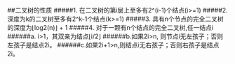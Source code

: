 ##二叉树的性质
#####1. 在二叉树的第i层上至多有2^(i-1)个结点(i>=1)
#####2. 深度为k的二叉树至多有2^k-1个结点(k>=1)
#####3. 具有n个节点的完全二叉树的深度为⌊log2(n)⌋  + 1
#####4. 对于一颗有n个结点的完全二叉树,任一结点i
######a. i>1，其双亲为结点⌊i/2⌋
######b.如果2i>n, 则节点i无左孩子；否则左孩子是结点2i。
######c.如果2i+1>n,则结点i无右孩子；否则右孩子是结点2i。
